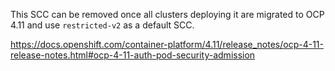This SCC can be removed once all clusters deploying it are migrated to OCP 4.11 and use `restricted-v2` as a default SCC.

https://docs.openshift.com/container-platform/4.11/release_notes/ocp-4-11-release-notes.html#ocp-4-11-auth-pod-security-admission
